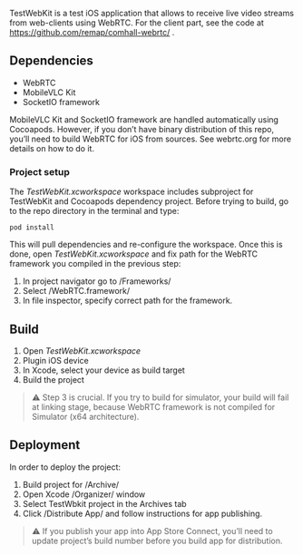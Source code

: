 TestWebKit is a test iOS application that allows to receive live video streams from web-clients using WebRTC. For the client part, see the code at https://github.com/remap/comhall-webrtc/ .

## Dependencies
* WebRTC
* MobileVLC Kit
* SocketIO framework

MobileVLC Kit and SocketIO framework are handled automatically using Cocoapods. However, if you don’t have binary distribution of this repo, you’ll need to build WebRTC for iOS from sources. See webrtc.org for more details on how to do it.

### Project setup
The *TestWebKit.xcworkspace* workspace includes subproject for TestWebKit and Cocoapods dependency project. Before trying to build, go to the repo directory in the terminal and type:

```
pod install
```

This will pull dependencies and re-configure the workspace.
Once this is done, open *TestWebKit.xcworkspace* and fix path for the WebRTC framework you compiled in the previous step:

1. In project navigator go to /Frameworks/
2. Select /WebRTC.framework/
3. In file inspector, specify correct path for the framework.

## Build
1. Open  *TestWebKit.xcworkspace*
2. Plugin iOS device
3. In Xcode, select your device as build target
4. Build the project

> ⚠️
> Step 3 is crucial. If you try to build for simulator, your build will fail at linking stage, because WebRTC framework is not compiled for Simulator (x64 architecture).

## Deployment
In order to deploy the project:
1. Build project for /Archive/
2. Open Xcode /Organizer/ window
3. Select TestWbkit project in the Archives tab
4. Click /Distribute App/ and follow instructions for app publishing.

> ⚠️
> If you publish your app into App Store Connect, you’ll need to update project’s build number before you build app for distribution.

